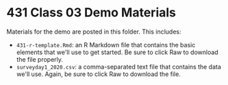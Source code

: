 # 431 Class 03 Demo Materials

Materials for the demo are posted in this folder. This includes:

- `431-r-template.Rmd`: an R Markdown file that contains the basic elements that we'll use to get started. Be sure to click Raw to download the file properly.
- `surveyday1_2020.csv`: a comma-separated text file that contains the data we'll use. Again, be sure to click Raw to download the file.

